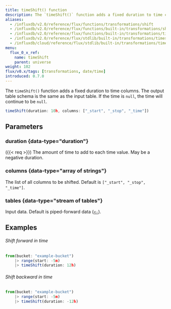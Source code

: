 ```yaml
---
title: timeShift() function
description: The `timeShift()` function adds a fixed duration to time columns.
aliases:
  - /influxdb/v2.0/reference/flux/functions/transformations/shift
  - /influxdb/v2.0/reference/flux/functions/built-in/transformations/shift
  - /influxdb/v2.0/reference/flux/functions/built-in/transformations/timeshift/
  - /influxdb/v2.0/reference/flux/stdlib/built-in/transformations/timeshift/
  - /influxdb/cloud/reference/flux/stdlib/built-in/transformations/timeshift/
menu:
  flux_0_x_ref:
    name: timeShift
    parent: universe
weight: 102
flux/v0.x/tags: [transformations, date/time]
introduced: 0.7.0
---
```


The `timeShift()` function adds a fixed duration to time columns.
The output table schema is the same as the input table.
If the time is `null`, the time will continue to be `null`.

```js
timeShift(duration: 10h, columns: ["_start", "_stop", "_time"])
```

## Parameters

### duration {data-type="duration"}
({{< req >}})
The amount of time to add to each time value.
May be a negative duration.

### columns {data-type="array of strings"}
The list of all columns to be shifted.
Default is `["_start", "_stop", "_time"]`.

### tables {data-type="stream of tables"}
Input data.
Default is piped-forward data ([`<-`](/flux/v0.x/spec/expressions/#pipe-expressions)).

## Examples

###### Shift forward in time
```js
from(bucket: "example-bucket")
	|> range(start: -5m)
	|> timeShift(duration: 12h)
```

###### Shift backward in time
```js
from(bucket: "example-bucket")
	|> range(start: -5m)
	|> timeShift(duration: -12h)
```
